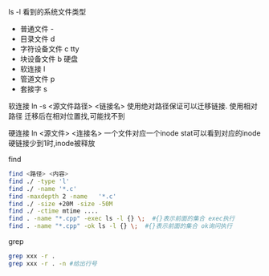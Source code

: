 ls -l 看到的系统文件类型
- 普通文件 -
- 目录文件 d
- 字符设备文件 c tty
- 块设备文件 b 硬盘
- 软连接 l
- 管道文件 p
- 套接字 s

软连接
ln -s <源文件路径> <链接名>
使用绝对路径保证可以迁移链接.
使用相对路径 迁移后在相对位置找,可能找不到

硬连接
ln <源文件> <连接名>
一个文件对应一个inode 
stat可以看到对应的inode
硬链接少到1时,inode被释放

find
```bash
find <路径> <内容>
find ./ -type 'l'
find ./ -name '*.c'
find -maxdepth 2 -name   '*.c'
find ./ -size +20M -size -50M
find ./ -ctime mtime ....
find . -name "*.cpp" -exec ls -l {} \;  #{}表示前面的集合 exec执行
find . -name "*.cpp" -ok ls -l {} \;  #{}表示前面的集合 ok询问执行
```

grep
```bash
grep xxx -r . 
grep xxx -r . -n #给出行号
```
